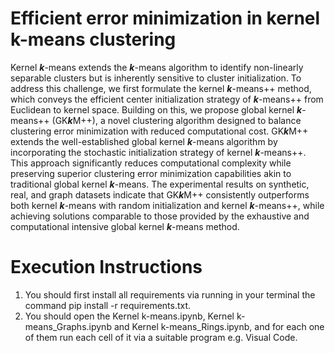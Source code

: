 # Efficient error minimization in kernel k-means clustering

Kernel ***k***-means extends the ***k***-means algorithm to identify non-linearly separable clusters but is inherently sensitive to cluster initialization. To address
this challenge, we first formulate the kernel ***k***-means++ method, which conveys
the efficient center initialization strategy of ***k***-means++ from Euclidean to kernel space. Building on this, we propose global kernel ***k***-means++ (GK***k***M++), a
novel clustering algorithm designed to balance clustering error minimization with
reduced computational cost. GK***k***M++ extends the well-established global kernel
***k***-means algorithm by incorporating the stochastic initialization strategy of kernel
***k***-means++. This approach significantly reduces computational complexity while
preserving superior clustering error minimization capabilities akin to traditional
global kernel ***k***-means. The experimental results on synthetic, real, and graph
datasets indicate that GK***k***M++ consistently outperforms both kernel ***k***-means
with random initialization and kernel ***k***-means++, while achieving solutions comparable to those provided by the exhaustive and computational intensive global
kernel ***k***-means method.


# Execution Instructions
1) You should first install all requirements via running in your terminal the command pip install -r requirements.txt.
2) You should open the Kernel k-means.ipynb, Kernel k-means_Graphs.ipynb and Kernel k-means_Rings.ipynb, and for each one of them run each cell of it via a suitable program e.g. Visual Code.  
